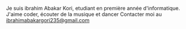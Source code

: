 Je suis ibrahim Abakar Kori, etudiant en première année d'informatique. 
J'aime coder, écouter de la musique et dancer
Contacter moi au ibrahimabakargori235@gmail.com
